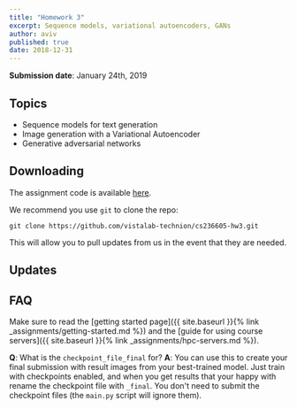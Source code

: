 ```yaml
---
title: "Homework 3"
excerpt: Sequence models, variational autoencoders, GANs
author: aviv
published: true
date: 2018-12-31
---
```


**Submission date**: January 24th, 2019

## Topics

- Sequence models for text generation
- Image generation with a Variational Autoencoder
- Generative adversarial networks

## Downloading

The assignment code is available
[here](https://github.com/vistalab-technion/cs236605-hw3).

We recommend you use `git` to clone the repo:
```shell
git clone https://github.com/vistalab-technion/cs236605-hw3.git
```
This will allow you to pull updates from us in the event that they are needed.

## Updates


## FAQ

Make sure to read the [getting started page]({{ site.baseurl }}{% link _assignments/getting-started.md %})
and the [guide for using course servers]({{ site.baseurl }}{% link _assignments/hpc-servers.md %}).

**Q**: What is the `checkpoint_file_final` for?
**A**: You can use this to create your final submission with result images from
your best-trained model. Just train with checkpoints enabled, and when you get
results that your happy with rename the checkpoint file with `_final`.
You don't need to submit the checkpoint files (the `main.py` script will ignore
them).

